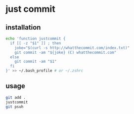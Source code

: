 # just commit

## installation

```bash
echo 'function justcommit {
  if [[ -z "$1" ]] ; then
    joke="$(curl -s http://whatthecommit.com/index.txt)"
    git commit -am "${joke} (C) whatthecommit.com"
  else
    git commit -am "$1"
  fi
}' >> ~/.bash_profile # or ~/.zshrc
```

## usage

```bash
git add .
justcommit
git psuh
```
